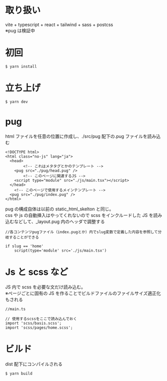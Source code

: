 # 取り扱い

vite + typescript + react + tailwind + sass + postcss  
※pug は検証中

# 初回

```
$ yarn install
```

# 立ち上げ

```
$ yarn dev
```

# pug

html ファイルを任意の位置に作成し、./src/pug 配下の.pug ファイルを読み込む

```
<!DOCTYPE html>
<html class="no-js" lang="ja">
  <head>
		<!-- これはメタタグとかのテンプレート -->
    <pug src="./pug/head.pug" />
		<!-- このページに関連するJS -->
    <script type="module" src="./js/main.tsx"></script>
  </head>
	<!-- このページで使用するメインテンプレート -->
  <pug src="./pug/index.pug" />
</html>
```

pug の構成自体は以前の static_html_skelton と同じ。  
css や js の自動挿入はやってくれないので scss をインクルードした JS を読み込むなどして、\_layout.pug 内のヘッダで調整する

```
//各コンテンツpugファイル（index.pugとか）内でslug変数で定義した内容を参照して分岐することができる

if slug == 'home'
	script(type='module' src='./js/main.tsx')
```

# Js と scss など

JS 内で scss を必要な文だけ読み込む。  
※ページごとに固有の JS を作ることでビルドファイルのファイルサイズ適正化もされる

```
//main.ts

// 使用するscssをここで読み込んでおく
import 'scss/basis.scss';
import 'scss/pages/home.scss';

```

# ビルド

dist 配下にコンパイルされる

```
$ yarn build
```
